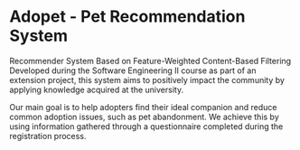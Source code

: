 # Adopet  - Pet Recommendation System
Recommender System Based on Feature-Weighted Content-Based Filtering
Developed during the Software Engineering II course as part of an extension project, this system aims to positively impact the community by applying knowledge acquired at the university. </br>

Our main goal is to help adopters find their ideal companion and reduce common adoption issues, such as pet abandonment. We achieve this by using information gathered through a questionnaire completed during the registration process.

